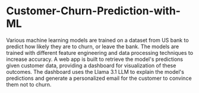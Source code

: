 # Customer-Churn-Prediction-with-ML
Various machine learning models are trained on a dataset from US bank to predict how  likely they are to churn, or leave the bank. The models are trained with different feature engineering and data processing techniques to increase accuracy. A web app is built to retrieve the model's predictions given customer data, providing a dashboard for visualization of these outcomes. The dashboard uses the Llama 3.1 LLM to explain the model's predictions and generate a personalized email for the customer to convince them not to churn.
